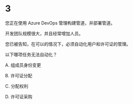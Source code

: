 # 3

您正在使用 Azure DevOps 管理构建管道，并部署管道。

开发团队规模很大，并且经常增加人员。

您已被告知，在可以的情况下，必须自动化用户和许可证的管理。

以下哪项任务无法自动化？

A. 组成员身份变更

B. 许可证分配

C. 分配权利

D. 许可证采购

